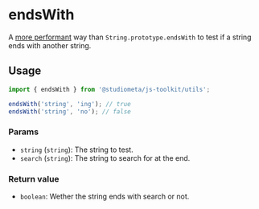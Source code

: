 # endsWith

A [more performant](https://jsbench.me/1hlkqqd0ff/1) way than `String.prototype.endsWith` to test if a string ends with another string.

## Usage

```js twoslash
import { endsWith } from '@studiometa/js-toolkit/utils';

endsWith('string', 'ing'); // true
endsWith('string', 'no'); // false
```

### Params

- `string` (`string`): The string to test.
- `search` (`string`): The string to search for at the end.

### Return value

- `boolean`: Wether the string ends with search or not.
